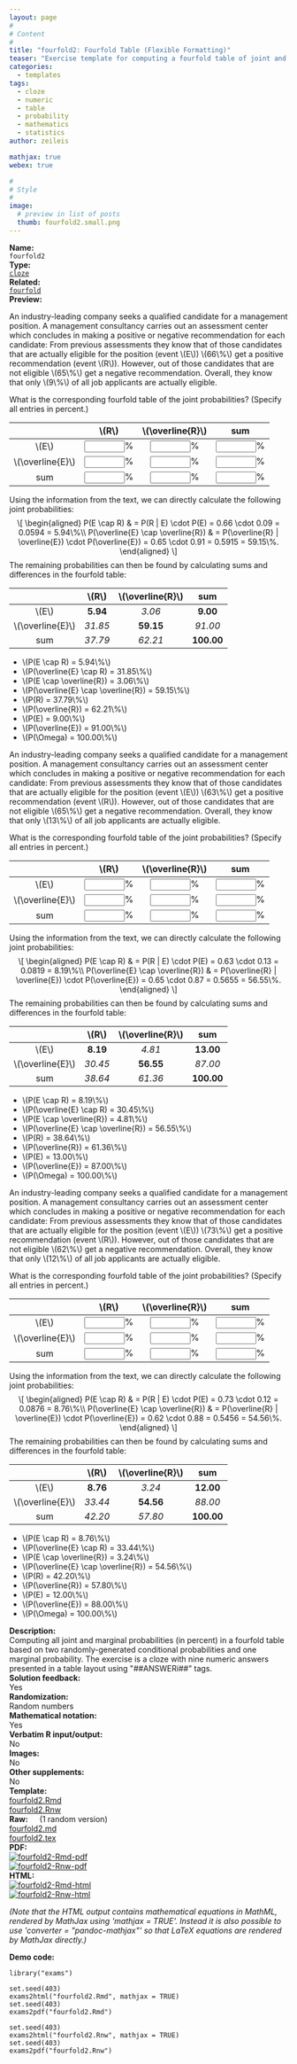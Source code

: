 ```yaml
---
layout: page
#
# Content
#
title: "fourfold2: Fourfold Table (Flexible Formatting)"
teaser: "Exercise template for computing a fourfold table of joint and marginal probabilities based on three randomly-drawn conditional or marginal probabilities."
categories:
  - templates
tags:
  - cloze
  - numeric
  - table
  - probability
  - mathematics
  - statistics
author: zeileis

mathjax: true
webex: true

#
# Style
#
image:
  # preview in list of posts
  thumb: fourfold2.small.png
---
```


<div class='row t1 b1'>
  <div class='medium-4 columns'><b>Name:</b></div>
  <div class='medium-8 columns'><code class="highlighter-rouge">fourfold2</code></div>
</div>
<div class='row t1 b1'>
  <div class='medium-4 columns'><b>Type:</b></div>
  <div class='medium-8 columns'><a href="{{ site.url }}/tag/cloze/"><code class="highlighter-rouge">cloze</code></a></div>
</div>
<div class='row t1 b1'>   <div class='medium-4 columns'><b>Related:</b></div>   <div class='medium-8 columns'><a href="{{ site.url }}/templates/fourfold/"><code class="highlighter-rouge">fourfold</code></a></div> </div>

<div class='row t20 b1'>
  <div class='medium-4 columns'><b>Preview:</b></div>
  <div class='medium-8 columns'><div class="webex-group">
<div class="webex-question">
<div class="webex-check webex-box">
<p>An industry-leading company seeks a qualified candidate for a management position. A management consultancy carries out an assessment center which concludes in making a positive or negative recommendation for each candidate: From previous assessments they know that of those candidates that are actually eligible for the position (event <span class="math inline">\(E\)</span>) <span class="math inline">\(66\%\)</span> get a positive recommendation (event <span class="math inline">\(R\)</span>). However, out of those candidates that are not eligible <span class="math inline">\(65\%\)</span> get a negative recommendation. Overall, they know that only <span class="math inline">\(9\%\)</span> of all job applicants are actually eligible.</p>
<p>What is the corresponding fourfold table of the joint probabilities? (Specify all entries in percent.)</p>
<table>
<thead>
<tr class="header">
<th align="center"></th>
<th align="center"><span class="math inline">\(R\)</span></th>
<th align="center"><span class="math inline">\(\overline{R}\)</span></th>
<th align="center">sum</th>
</tr>
</thead>
<tbody>
<tr class="odd">
<td align="center"><span class="math inline">\(E\)</span></td>
<td align="center"><input class='webex-solveme nospaces' id='webex-a3247dcb3bb78a5c0c29e678a06ff40c' data-tol='0.05' size='6' data-answer='OhEHGg5QQT8='/>%</td>
<td align="center"><input class='webex-solveme nospaces' id='webex-acdef2a5211b59599db0ecf56c2ca7df' data-tol='0.05' size='6' data-answer='OkFXS1YEQ2g='/>%</td>
<td align="center"><input class='webex-solveme nospaces' id='webex-1933e9d15a83239bcc804ac2fb46333d' data-tol='0.05' size='6' data-answer='ahsKETg='/>%</td>
</tr>
<tr class="even">
<td align="center"><span class="math inline">\(\overline{E}\)</span></td>
<td align="center"><input class='webex-solveme nospaces' id='webex-116eb0fff0c0cdbf1995b0079c5a0415' data-tol='0.05' size='6' data-answer='ahMFVEwIU0Q7'/>%</td>
<td align="center"><input class='webex-solveme nospaces' id='webex-4a331b3547ae72ebe164f530aefb21f0' data-tol='0.05' size='6' data-answer='b0MGCh9TBhdp'/>%</td>
<td align="center"><input class='webex-solveme nospaces' id='webex-47c76d965f58856115614dd83718698b' data-tol='0.05' size='6' data-answer='bxVaBhQ5'/>%</td>
</tr>
<tr class="odd">
<td align="center">sum</td>
<td align="center"><input class='webex-solveme nospaces' id='webex-d4d3ccfcc0c7507cd471a830fd421b2f' data-tol='0.05' size='6' data-answer='PxZXBE1UX0E+'/>%</td>
<td align="center"><input class='webex-solveme nospaces' id='webex-f9edd5e5de6ba56337b40f7eb05cbebd' data-tol='0.05' size='6' data-answer='PRtTVkoHVBc5'/>%</td>
<td align="center"><input class='webex-solveme nospaces' id='webex-f503ecaaea6bfe74307562b55bfb9525' data-tol='0.05' size='6' data-answer='PRcBA1VBPA=='/>%</td>
</tr>
</tbody>
</table>
</div>
<div class="webex-solution">
<p>Using the information from the text, we can directly calculate the following joint probabilities: <span class="math display">\[
\begin{aligned}
  P(E \cap R) &amp; =
    P(R | E) \cdot P(E) = 0.66 \cdot 0.09 = 0.0594 = 5.94\%\\
  P(\overline{E} \cap \overline{R}) &amp; =
    P(\overline{R} | \overline{E}) \cdot P(\overline{E}) = 0.65 \cdot 0.91 = 0.5915 = 59.15\%.
\end{aligned}
\]</span> The remaining probabilities can then be found by calculating sums and differences in the fourfold table:</p>
<table>
<thead>
<tr class="header">
<th align="center"></th>
<th align="center"><span class="math inline">\(R\)</span></th>
<th align="center"><span class="math inline">\(\overline{R}\)</span></th>
<th align="center">sum</th>
</tr>
</thead>
<tbody>
<tr class="odd">
<td align="center"><span class="math inline">\(E\)</span></td>
<td align="center"><strong>5.94</strong></td>
<td align="center"><em>3.06</em></td>
<td align="center"><strong>9.00</strong></td>
</tr>
<tr class="even">
<td align="center"><span class="math inline">\(\overline{E}\)</span></td>
<td align="center"><em>31.85</em></td>
<td align="center"><strong>59.15</strong></td>
<td align="center"><em>91.00</em></td>
</tr>
<tr class="odd">
<td align="center">sum</td>
<td align="center"><em>37.79</em></td>
<td align="center"><em>62.21</em></td>
<td align="center"><strong>100.00</strong></td>
</tr>
</tbody>
</table>
<ul>
<li><span class="math inline">\(P(E \cap R) =   5.94\%\)</span></li>
<li><span class="math inline">\(P(\overline{E} \cap R) =  31.85\%\)</span></li>
<li><span class="math inline">\(P(E \cap \overline{R}) =   3.06\%\)</span></li>
<li><span class="math inline">\(P(\overline{E} \cap \overline{R}) =  59.15\%\)</span></li>
<li><span class="math inline">\(P(R) =  37.79\%\)</span></li>
<li><span class="math inline">\(P(\overline{R}) =  62.21\%\)</span></li>
<li><span class="math inline">\(P(E) =   9.00\%\)</span></li>
<li><span class="math inline">\(P(\overline{E}) =  91.00\%\)</span></li>
<li><span class="math inline">\(P(\Omega) = 100.00\%\)</span></li>
</ul>
</div>
</div>
<div class="webex-question">
<div class="webex-check webex-box">
<p>An industry-leading company seeks a qualified candidate for a management position. A management consultancy carries out an assessment center which concludes in making a positive or negative recommendation for each candidate: From previous assessments they know that of those candidates that are actually eligible for the position (event <span class="math inline">\(E\)</span>) <span class="math inline">\(63\%\)</span> get a positive recommendation (event <span class="math inline">\(R\)</span>). However, out of those candidates that are not eligible <span class="math inline">\(65\%\)</span> get a negative recommendation. Overall, they know that only <span class="math inline">\(13\%\)</span> of all job applicants are actually eligible.</p>
<p>What is the corresponding fourfold table of the joint probabilities? (Specify all entries in percent.)</p>
<table>
<thead>
<tr class="header">
<th align="center"></th>
<th align="center"><span class="math inline">\(R\)</span></th>
<th align="center"><span class="math inline">\(\overline{R}\)</span></th>
<th align="center">sum</th>
</tr>
</thead>
<tbody>
<tr class="odd">
<td align="center"><span class="math inline">\(E\)</span></td>
<td align="center"><input class='webex-solveme nospaces' id='webex-894dc6e14f384901de8837d4095cd79f' data-tol='0.05' size='6' data-answer='YxsMSlIPR2w='/>%</td>
<td align="center"><input class='webex-solveme nospaces' id='webex-a117ecf8c2652abc32ebb28dcab4440d' data-tol='0.05' size='6' data-answer='OhMFGV1SRGU='/>%</td>
<td align="center"><input class='webex-solveme nospaces' id='webex-9aea8631b1f2287a6f95c9965b0ac367' data-tol='0.05' size='6' data-answer='YkNUUhpr'/>%</td>
</tr>
<tr class="even">
<td align="center"><span class="math inline">\(\overline{E}\)</span></td>
<td align="center"><input class='webex-solveme nospaces' id='webex-0ddad1ac581353237ea263491a4cc107' data-tol='0.05' size='6' data-answer='a0ZXUUoFVEFo'/>%</td>
<td align="center"><input class='webex-solveme nospaces' id='webex-0f3dbda2c0cd0d85e638686f96032654' data-tol='0.05' size='6' data-answer='a0QGUkxRVBA+'/>%</td>
<td align="center"><input class='webex-solveme nospaces' id='webex-187107e2ebe13346dd1ba1e5e4f751dc' data-tol='0.05' size='6' data-answer='ahoPBhJq'/>%</td>
</tr>
<tr class="odd">
<td align="center">sum</td>
<td align="center"><input class='webex-solveme nospaces' id='webex-e8b3b5581b9f0a3e48d642325a0685d8' data-tol='0.05' size='6' data-answer='PhpRC0wDARps'/>%</td>
<td align="center"><input class='webex-solveme nospaces' id='webex-433b756970cada1b897eb5d69f2937d1' data-tol='0.05' size='6' data-answer='bxEFUxkGABtq'/>%</td>
<td align="center"><input class='webex-solveme nospaces' id='webex-50917c7a7ae85e206dde6d4e1bc17999' data-tol='0.05' size='6' data-answer='bhIIAQdBag=='/>%</td>
</tr>
</tbody>
</table>
</div>
<div class="webex-solution">
<p>Using the information from the text, we can directly calculate the following joint probabilities: <span class="math display">\[
\begin{aligned}
  P(E \cap R) &amp; =
    P(R | E) \cdot P(E) = 0.63 \cdot 0.13 = 0.0819 = 8.19\%\\
  P(\overline{E} \cap \overline{R}) &amp; =
    P(\overline{R} | \overline{E}) \cdot P(\overline{E}) = 0.65 \cdot 0.87 = 0.5655 = 56.55\%.
\end{aligned}
\]</span> The remaining probabilities can then be found by calculating sums and differences in the fourfold table:</p>
<table>
<thead>
<tr class="header">
<th align="center"></th>
<th align="center"><span class="math inline">\(R\)</span></th>
<th align="center"><span class="math inline">\(\overline{R}\)</span></th>
<th align="center">sum</th>
</tr>
</thead>
<tbody>
<tr class="odd">
<td align="center"><span class="math inline">\(E\)</span></td>
<td align="center"><strong>8.19</strong></td>
<td align="center"><em>4.81</em></td>
<td align="center"><strong>13.00</strong></td>
</tr>
<tr class="even">
<td align="center"><span class="math inline">\(\overline{E}\)</span></td>
<td align="center"><em>30.45</em></td>
<td align="center"><strong>56.55</strong></td>
<td align="center"><em>87.00</em></td>
</tr>
<tr class="odd">
<td align="center">sum</td>
<td align="center"><em>38.64</em></td>
<td align="center"><em>61.36</em></td>
<td align="center"><strong>100.00</strong></td>
</tr>
</tbody>
</table>
<ul>
<li><span class="math inline">\(P(E \cap R) =   8.19\%\)</span></li>
<li><span class="math inline">\(P(\overline{E} \cap R) =  30.45\%\)</span></li>
<li><span class="math inline">\(P(E \cap \overline{R}) =   4.81\%\)</span></li>
<li><span class="math inline">\(P(\overline{E} \cap \overline{R}) =  56.55\%\)</span></li>
<li><span class="math inline">\(P(R) =  38.64\%\)</span></li>
<li><span class="math inline">\(P(\overline{R}) =  61.36\%\)</span></li>
<li><span class="math inline">\(P(E) =  13.00\%\)</span></li>
<li><span class="math inline">\(P(\overline{E}) =  87.00\%\)</span></li>
<li><span class="math inline">\(P(\Omega) = 100.00\%\)</span></li>
</ul>
</div>
</div>
<div class="webex-question">
<div class="webex-check webex-box">
<p>An industry-leading company seeks a qualified candidate for a management position. A management consultancy carries out an assessment center which concludes in making a positive or negative recommendation for each candidate: From previous assessments they know that of those candidates that are actually eligible for the position (event <span class="math inline">\(E\)</span>) <span class="math inline">\(73\%\)</span> get a positive recommendation (event <span class="math inline">\(R\)</span>). However, out of those candidates that are not eligible <span class="math inline">\(62\%\)</span> get a negative recommendation. Overall, they know that only <span class="math inline">\(12\%\)</span> of all job applicants are actually eligible.</p>
<p>What is the corresponding fourfold table of the joint probabilities? (Specify all entries in percent.)</p>
<table>
<thead>
<tr class="header">
<th align="center"></th>
<th align="center"><span class="math inline">\(R\)</span></th>
<th align="center"><span class="math inline">\(\overline{R}\)</span></th>
<th align="center">sum</th>
</tr>
</thead>
<tbody>
<tr class="odd">
<td align="center"><span class="math inline">\(E\)</span></td>
<td align="center"><input class='webex-solveme nospaces' id='webex-35cdfc03e184146b0ffa40e0e27f9870' data-tol='0.05' size='6' data-answer='aBdbSlFVEm4='/>%</td>
<td align="center"><input class='webex-solveme nospaces' id='webex-c79e6d09ee305bf016446a5fe98cd589' data-tol='0.05' size='6' data-answer='OBUKSwRQEmQ='/>%</td>
<td align="center"><input class='webex-solveme nospaces' id='webex-effd32978ad848806b716721988650b1' data-tol='0.05' size='6' data-answer='PkRXVhFv'/>%</td>
</tr>
<tr class="even">
<td align="center"><span class="math inline">\(\overline{E}\)</span></td>
<td align="center"><input class='webex-solveme nospaces' id='webex-275e1d5c85354243324123cc4ea5f0b3' data-tol='0.05' size='6' data-answer='aRUGVh9QAUFl'/>%</td>
<td align="center"><input class='webex-solveme nospaces' id='webex-bb3b6e00b74e2cf483097191bb770888' data-tol='0.05' size='6' data-answer='OUAGVhhQBhI/'/>%</td>
<td align="center"><input class='webex-solveme nospaces' id='webex-331011b4bbe0ccb29c2e07f71c82bc46' data-tol='0.05' size='6' data-answer='aBEJCBNs'/>%</td>
</tr>
<tr class="odd">
<td align="center">sum</td>
<td align="center"><input class='webex-solveme nospaces' id='webex-60708f0be04e7498d8616a7cdbdcc960' data-tol='0.05' size='6' data-answer='bRIDAhZUEj8='/>%</td>
<td align="center"><input class='webex-solveme nospaces' id='webex-5f0d65c38988d06aea4b3ca6d2b294ea' data-tol='0.05' size='6' data-answer='bkQFUxgNQW4='/>%</td>
<td align="center"><input class='webex-solveme nospaces' id='webex-60f1fdaab503e9aa8204d65cda5eb3cf' data-tol='0.05' size='6' data-answer='bRJXAVZGPA=='/>%</td>
</tr>
</tbody>
</table>
</div>
<div class="webex-solution">
<p>Using the information from the text, we can directly calculate the following joint probabilities: <span class="math display">\[
\begin{aligned}
  P(E \cap R) &amp; =
    P(R | E) \cdot P(E) = 0.73 \cdot 0.12 = 0.0876 = 8.76\%\\
  P(\overline{E} \cap \overline{R}) &amp; =
    P(\overline{R} | \overline{E}) \cdot P(\overline{E}) = 0.62 \cdot 0.88 = 0.5456 = 54.56\%.
\end{aligned}
\]</span> The remaining probabilities can then be found by calculating sums and differences in the fourfold table:</p>
<table>
<thead>
<tr class="header">
<th align="center"></th>
<th align="center"><span class="math inline">\(R\)</span></th>
<th align="center"><span class="math inline">\(\overline{R}\)</span></th>
<th align="center">sum</th>
</tr>
</thead>
<tbody>
<tr class="odd">
<td align="center"><span class="math inline">\(E\)</span></td>
<td align="center"><strong>8.76</strong></td>
<td align="center"><em>3.24</em></td>
<td align="center"><strong>12.00</strong></td>
</tr>
<tr class="even">
<td align="center"><span class="math inline">\(\overline{E}\)</span></td>
<td align="center"><em>33.44</em></td>
<td align="center"><strong>54.56</strong></td>
<td align="center"><em>88.00</em></td>
</tr>
<tr class="odd">
<td align="center">sum</td>
<td align="center"><em>42.20</em></td>
<td align="center"><em>57.80</em></td>
<td align="center"><strong>100.00</strong></td>
</tr>
</tbody>
</table>
<ul>
<li><span class="math inline">\(P(E \cap R) =   8.76\%\)</span></li>
<li><span class="math inline">\(P(\overline{E} \cap R) =  33.44\%\)</span></li>
<li><span class="math inline">\(P(E \cap \overline{R}) =   3.24\%\)</span></li>
<li><span class="math inline">\(P(\overline{E} \cap \overline{R}) =  54.56\%\)</span></li>
<li><span class="math inline">\(P(R) =  42.20\%\)</span></li>
<li><span class="math inline">\(P(\overline{R}) =  57.80\%\)</span></li>
<li><span class="math inline">\(P(E) =  12.00\%\)</span></li>
<li><span class="math inline">\(P(\overline{E}) =  88.00\%\)</span></li>
<li><span class="math inline">\(P(\Omega) = 100.00\%\)</span></li>
</ul>
</div>
</div>
</div></div>
</div>

<div class='row t20 b1'>
  <div class='medium-4 columns'><b>Description:</b></div>
  <div class='medium-8 columns'>Computing all joint and marginal probabilities (in percent) in a fourfold table based on two randomly-generated conditional probabilities and one marginal probability. The exercise is a cloze with nine numeric answers presented in a table layout using "##ANSWERi##" tags.</div>
</div>
<div class='row t1 b1'>
  <div class='medium-4 columns'><b>Solution feedback:</b></div>
  <div class='medium-8 columns'>Yes</div>
</div>
<div class='row t1 b1'>
  <div class='medium-4 columns'><b>Randomization:</b></div>
  <div class='medium-8 columns'>Random numbers</div>
</div>
<div class='row t1 b1'>
  <div class='medium-4 columns'><b>Mathematical notation:</b></div>
  <div class='medium-8 columns'>Yes</div>
</div>
<div class='row t1 b1'>
  <div class='medium-4 columns'><b>Verbatim R input/output:</b></div>
  <div class='medium-8 columns'>No</div>
</div>
<div class='row t1 b1'>
  <div class='medium-4 columns'><b>Images:</b></div>
  <div class='medium-8 columns'>No</div>
</div>
<div class='row t1 b1'>
  <div class='medium-4 columns'><b>Other supplements:</b></div>
  <div class='medium-8 columns'>No</div>
</div>

<div class='row t20 b1'>
  <div class='medium-4 columns'><b>Template:</b></div>
  <div class='medium-4 columns'><a href="{{ site.url }}/assets/posts/2017-08-14-fourfold2//fourfold2.Rmd">fourfold2.Rmd</a></div>
  <div class='medium-4 columns'><a href="{{ site.url }}/assets/posts/2017-08-14-fourfold2//fourfold2.Rnw">fourfold2.Rnw</a></div>
</div>
<div class='row t1 b1'>
  <div class='medium-4 columns'><b>Raw:</b> (1 random version)</div>
  <div class='medium-4 columns'><a href="{{ site.url }}/assets/posts/2017-08-14-fourfold2//fourfold2.md" >fourfold2.md</a></div>
  <div class='medium-4 columns'><a href="{{ site.url }}/assets/posts/2017-08-14-fourfold2//fourfold2.tex">fourfold2.tex</a></div>
</div>
<div class='row t1 b1'>
  <div class='medium-4 columns'><b>PDF:</b></div>
  <div class='medium-4 columns'><a href="{{ site.url }}/assets/posts/2017-08-14-fourfold2//fourfold2-Rmd.pdf"><img src="{{ site.url }}/assets/posts/2017-08-14-fourfold2//fourfold2-Rmd-pdf.png" alt="fourfold2-Rmd-pdf"/></a></div>
  <div class='medium-4 columns'><a href="{{ site.url }}/assets/posts/2017-08-14-fourfold2//fourfold2-Rnw.pdf"><img src="{{ site.url }}/assets/posts/2017-08-14-fourfold2//fourfold2-Rnw-pdf.png" alt="fourfold2-Rnw-pdf"/></a></div>
</div>
<div class='row t1 b20'>
  <div class='medium-4 columns'><b>HTML:</b></div>
  <div class='medium-4 columns'><a href="{{ site.url }}/assets/posts/2017-08-14-fourfold2//fourfold2-Rmd.html"><img src="{{ site.url }}/assets/posts/2017-08-14-fourfold2//fourfold2-Rmd-html.png" alt="fourfold2-Rmd-html"/></a></div>
  <div class='medium-4 columns'><a href="{{ site.url }}/assets/posts/2017-08-14-fourfold2//fourfold2-Rnw.html"><img src="{{ site.url }}/assets/posts/2017-08-14-fourfold2//fourfold2-Rnw-html.png" alt="fourfold2-Rnw-html"/></a></div>
</div>

_(Note that the HTML output contains mathematical equations in MathML, rendered by MathJax using 'mathjax = TRUE'. Instead it is also possible to use 'converter = "pandoc-mathjax"' so that LaTeX equations are rendered by MathJax directly.)_

**Demo code:**

<pre><code class="prettyprint ">library(&quot;exams&quot;)

set.seed(403)
exams2html(&quot;fourfold2.Rmd&quot;, mathjax = TRUE)
set.seed(403)
exams2pdf(&quot;fourfold2.Rmd&quot;)

set.seed(403)
exams2html(&quot;fourfold2.Rnw&quot;, mathjax = TRUE)
set.seed(403)
exams2pdf(&quot;fourfold2.Rnw&quot;)</code></pre>
